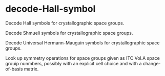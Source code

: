 decode-Hall-symbol
==================

Decode Hall symbols for crystallographic space groups.

Decode Shmueli symbols for crystallographic space groups.

Decode Universal Hermann-Mauguin symbols for crystallographic space
groups.

Look up symmetry operations for space groups given as ITC Vol.A space
grouip nunmbers, possibly with an explicit cell choice and with a
change-of-basis matrix.
